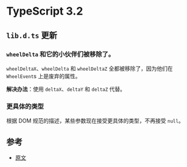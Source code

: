 # TypeScript 3.2

## `lib.d.ts` 更新

### `wheelDelta` 和它的小伙伴们被移除了。

`wheelDeltaX`、`wheelDelta` 和 `wheelDeltaZ` 全都被移除了，因为他们在 `WheelEvent`s 上是废弃的属性。

**解决办法**：使用 `deltaX`、`deltaY` 和 `deltaZ` 代替。

### 更具体的类型

根据 DOM 规范的描述，某些参数现在接受更具体的类型，不再接受 `null`。

## 参考

* [原文](https://github.com/Microsoft/TypeScript-wiki/blob/master/Breaking-Changes.md#typescript-32)
